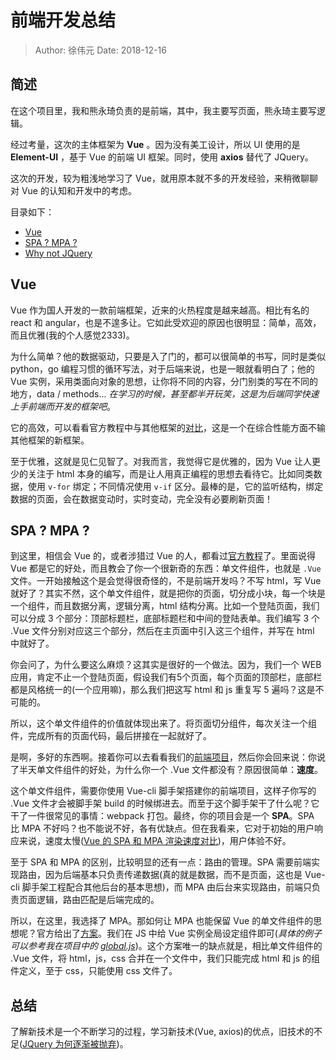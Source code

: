 # 前端开发总结

>Author: 徐伟元
>Date: 2018-12-16

## 简述

在这个项目里，我和熊永琦负责的是前端，其中，我主要写页面，熊永琦主要写逻辑。

经过考量，这次的主体框架为 **Vue** 。因为没有美工设计，所以 UI 使用的是 **Element-UI** ，基于 Vue 的前端 UI 框架。同时，使用 **axios** 替代了 JQuery。

这次的开发，较为粗浅地学习了 Vue，就用原本就不多的开发经验，来稍微聊聊对 Vue 的认知和开发中的考虑。

目录如下：
<!-- TOC -->
- [Vue](#vue)
- [SPA ? MPA ?](#spa--mpa-)
- [Why not JQuery](#why-not-jquery)
<!-- /TOC -->

## Vue

Vue 作为国人开发的一款前端框架，近来的火热程度是越来越高。相比有名的 react 和 angular，也是不遑多让。它如此受欢迎的原因也很明显：简单，高效，而且优雅(我的个人感觉2333)。

为什么简单？他的数据驱动，只要是入了门的，都可以很简单的书写，同时是类似 python，go 编程习惯的循环写法，对于后端来说，也是一眼就看明白了；他的 Vue 实例，采用类面向对象的思想，让你将不同的内容，分门别类的写在不同的地方，data / methods... *在学习的时候，甚至都半开玩笑，这是为后端同学快速上手前端而开发的框架吧*。

它的高效，可以看看官方教程中与其他框架的[对比](https://cn.vuejs.org/v2/guide/comparison.html)，这是一个在综合性能方面不输其他框架的新框架。

至于优雅，这就是见仁见智了。对我而言，我觉得它是优雅的，因为 Vue 让人更少的关注于 html 本身的编写，而是让人用真正编程的思想去看待它。比如同类数据，使用 `v-for` 绑定；不同情况使用 `v-if` 区分。最棒的是，它的监听结构，绑定数据的页面，会在数据变动时，实时变动，完全没有必要刷新页面！

## SPA ? MPA ?

到这里，相信会 Vue 的，或者涉猎过 Vue 的人，都看过[官方教程](https://cn.vuejs.org/v2/guide/)了。里面说得 Vue 都是它的好处，而且教会了你一个很新奇的东西：单文件组件，也就是 `.Vue` 文件。一开始接触这个是会觉得很奇怪的，不是前端开发吗？不写 html，写 Vue 就好了？其实不然，这个单文件组件，就是把你的页面，切分成小块，每一个块是一个组件，而且数据分离，逻辑分离，html 结构分离。比如一个登陆页面，我们可以分成 3 个部分：顶部标题栏，底部标题栏和中间的登陆表单。我们编写 3 个 .Vue 文件分别对应这三个部分，然后在主页面中引入这三个组件，并写在 html 中就好了。

你会问了，为什么要这么麻烦？这其实是很好的一个做法。因为，我们一个 WEB 应用，肯定不止一个登陆页面，假设我们有5个页面，每个页面的顶部栏，底部栏都是风格统一的(一个应用嘛)，那么我们把这写 html 和 js 重复写 5 遍吗？这是不可能的。

所以，这个单文件组件的价值就体现出来了。将页面切分组件，每次关注一个组件，完成所有的页面代码，最后拼接在一起就好了。

是啊，多好的东西啊。接着你可以去看看我们的[前端项目](https://github.com/S-Vanguard/StarWar_Client)，然后你会回来说：你说了半天单文件组件的好处，为什么你一个 .Vue 文件都没有？原因很简单：**速度**。

这个单文件组件，需要你使用 Vue-cli 脚手架搭建你的前端项目，这样子你写的 .Vue 文件才会被脚手架 build 的时候绑进去。而至于这个脚手架干了什么呢？它干了一件很常见的事情：webpack 打包。最终，你的项目会是一个 **SPA**。SPA 比 MPA 不好吗？也不能说不好，各有优缺点。但在我看来，它对于初始的用户响应来说，速度太慢([Vue 的 SPA 和 MPA 渲染速度对比](https://www.cnblogs.com/tiedaweishao/p/6644267.html))，用户体验不好。

至于 SPA 和 MPA 的区别，比较明显的还有一点：路由的管理。SPA 需要前端实现路由，因为后端基本只负责传递数据(真的就是数据，而不是页面，这也是 Vue-cli 脚手架工程配合其他后台的基本思想)，而 MPA 由后台来实现路由，前端只负责页面逻辑，路由匹配是后端完成的。

所以，在这里，我选择了 MPA。那如何让 MPA 也能保留 Vue 的单文件组件的思想呢？官方给出了[方案](https://cn.vuejs.org/v2/guide/components.html)。我们在 JS 中给 Vue 实例全局设定组件即可(*具体的例子可以参考我在项目中的 [global.js](https://github.com/S-Vanguard/StarWar_Client/blob/master/js/global.js)*)。这个方案唯一的缺点就是，相比单文件组件的 .Vue 文件，将 html，js，css 合并在一个文件中，我们只能完成 html 和 js 的组件定义，至于 css，只能使用 css 文件了。

## 总结

了解新技术是一个不断学习的过程，学习新技术(Vue, axios)的优点，旧技术的不足([JQuery 为何逐渐被抛弃](https://blog.csdn.net/csdnnews/article/details/81256798))。